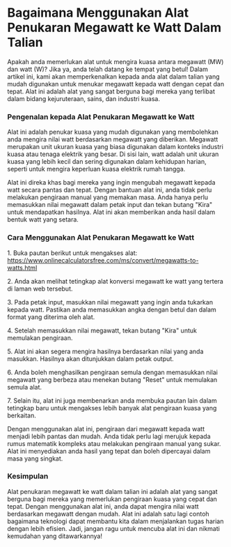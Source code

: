 Bagaimana Menggunakan Alat Penukaran Megawatt ke Watt Dalam Talian
==================================================================

Apakah anda memerlukan alat untuk mengira kuasa antara megawatt (MW) dan watt (W)? Jika ya, anda telah datang ke tempat yang betul! Dalam artikel ini, kami akan memperkenalkan kepada anda alat dalam talian yang mudah digunakan untuk menukar megawatt kepada watt dengan cepat dan tepat. Alat ini adalah alat yang sangat berguna bagi mereka yang terlibat dalam bidang kejuruteraan, sains, dan industri kuasa.

### Pengenalan kepada Alat Penukaran Megawatt ke Watt

Alat ini adalah penukar kuasa yang mudah digunakan yang membolehkan anda mengira nilai watt berdasarkan megawatt yang diberikan. Megawatt merupakan unit ukuran kuasa yang biasa digunakan dalam konteks industri kuasa atau tenaga elektrik yang besar. Di sisi lain, watt adalah unit ukuran kuasa yang lebih kecil dan sering digunakan dalam kehidupan harian, seperti untuk mengira keperluan kuasa elektrik rumah tangga.

Alat ini direka khas bagi mereka yang ingin mengubah megawatt kepada watt secara pantas dan tepat. Dengan bantuan alat ini, anda tidak perlu melakukan pengiraan manual yang memakan masa. Anda hanya perlu memasukkan nilai megawatt dalam petak input dan tekan butang "Kira" untuk mendapatkan hasilnya. Alat ini akan memberikan anda hasil dalam bentuk watt yang setara.

### Cara Menggunakan Alat Penukaran Megawatt ke Watt

1\. Buka pautan berikut untuk mengakses alat: <https://www.onlinecalculatorsfree.com/ms/convert/megawatts-to-watts.html>

2\. Anda akan melihat tetingkap alat konversi megawatt ke watt yang tertera di laman web tersebut.

3\. Pada petak input, masukkan nilai megawatt yang ingin anda tukarkan kepada watt. Pastikan anda memasukkan angka dengan betul dan dalam format yang diterima oleh alat.

4\. Setelah memasukkan nilai megawatt, tekan butang "Kira" untuk memulakan pengiraan.

5\. Alat ini akan segera mengira hasilnya berdasarkan nilai yang anda masukkan. Hasilnya akan ditunjukkan dalam petak output.

6\. Anda boleh menghasilkan pengiraan semula dengan memasukkan nilai megawatt yang berbeza atau menekan butang "Reset" untuk memulakan semula alat.

7\. Selain itu, alat ini juga membenarkan anda membuka pautan lain dalam tetingkap baru untuk mengakses lebih banyak alat pengiraan kuasa yang berkaitan.

Dengan menggunakan alat ini, pengiraan dari megawatt kepada watt menjadi lebih pantas dan mudah. Anda tidak perlu lagi merujuk kepada rumus matematik kompleks atau melakukan pengiraan manual yang sukar. Alat ini menyediakan anda hasil yang tepat dan boleh dipercayai dalam masa yang singkat.

### Kesimpulan

Alat penukaran megawatt ke watt dalam talian ini adalah alat yang sangat berguna bagi mereka yang memerlukan pengiraan kuasa yang cepat dan tepat. Dengan menggunakan alat ini, anda dapat mengira nilai watt berdasarkan megawatt dengan mudah. Alat ini adalah satu lagi contoh bagaimana teknologi dapat membantu kita dalam menjalankan tugas harian dengan lebih efisien. Jadi, jangan ragu untuk mencuba alat ini dan nikmati kemudahan yang ditawarkannya!
